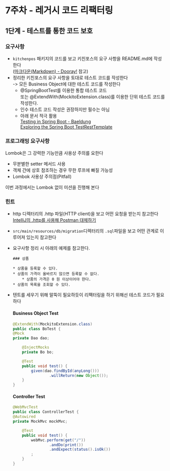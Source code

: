 # 7주차 - 레거시 코드 리팩터링
## 1단계 - 테스트를 통한 코드 보호

### 요구사항

- `kitchenpos` 패키지의 코드를 보고 키친포스의 요구 사항을 README.md에 작성한다
  <br>([마크다운(Markdown) - Dooray!](https://dooray.com/htmls/guides/markdown_ko_KR.html) 참고)
- 정리한 키친포스의 요구 사항을 토대로 테스트 코드를 작성한다
  <br>-> 모든 Business Object에 대한 테스트 코드를 작성한다
  - @SpringBootTest를 이용한 통합 테스트 코드
  <br>또는 @ExtendWith(MockitoExtension.class)를 이용한 단위 테스트 코드를 작성한다.
  - 인수 테스트 코드 작성은 권장하지만 필수는 아님
  - 아래 문서 적극 활용
    <br>[Testing in Spring Boot - Baeldung](https://www.baeldung.com/spring-boot-testing)
    <br>[Exploring the Spring Boot TestRestTemplate](https://www.baeldung.com/spring-boot-testresttemplate)


### 프로그래밍 요구사항

Lombok은 그 강력한 기능만큼 사용상 주의를 요한다

- 무분별한 setter 메서드 사용
- 객체 간에 상호 참조하는 경우 무한 루프에 빠질 가능성
- Lombok 사용상 주의점(Pitfall)

이번 과정에서는 Lombok 없이 미션을 진행해 본다


### 힌트
- http 디렉터리의 .http 파일(HTTP client)을 보고 어떤 요청을 받는지 참고한다
<br>[IntelliJ의 .http를 사용해 Postman 대체하기](https://jojoldu.tistory.com/266)

- `src/main/resources/db/migration`디렉터리의 `.sql`파일을 보고 어떤 관계로 이루어져 있는지 참고한다

- 요구사항 정리 시 아래의 예제를 참고한다.
    ```
    ### 상품
    
    * 상품을 등록할 수 있다.
    * 상품의 가격이 올바르지 않으면 등록할 수 없다.
        * 상품의 가격은 0 원 이상이어야 한다.
    * 상품의 목록을 조회할 수 있다.
    ```

- 텐트를 세우기 위해 말뚝이 필요하듯이 리팩터링을 하기 위해선 테스트 코드가 필요하다

    #### Business Object Test
    ```java
    @ExtendWith(MockitoExtension.class)
    public class BoTest {
    @Mock
    private Dao dao;
    
        @InjectMocks
        private Bo bo;
    
        @Test
        public void test() {
            given(dao.findById(anyLong()))
                    .willReturn(new Object());
        }
    }
    ```
    
    #### Controller Test
    ```java
    @WebMvcTest
    public class ControllerTest {
    @Autowired
    private MockMvc mockMvc;
    
        @Test
        public void test() {
            webMvc.perform(get("/"))
                    .andDo(print())
                    .andExpect(status().isOk())
            ;
        }
    }
    ```